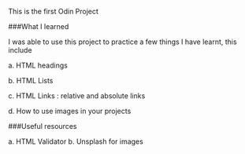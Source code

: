 This is the first Odin Project

###What I learned

I was able to use this project to practice a few things I have learnt, this include

a. HTML headings

b. HTML Lists

c. HTML Links : relative and absolute links

d. How to use images in your projects

###Useful resources

a. HTML Validator
b. Unsplash for images
